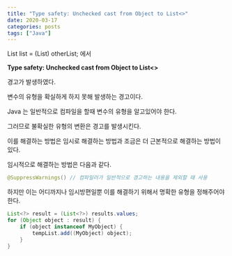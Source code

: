 ```yaml
---
title: "Type safety: Unchecked cast from Object to List<>"
date: 2020-03-17
categories: posts
tags: ["Java"]
---
```


List<String> list = (List<String>) otherList; 에서

<b>Type safety: Unchecked cast from Object to List<></b>

경고가 발생하였다.

변수의 유형을 확실하게 하지 못해 발생하는 경고이다.

Java 는 일반적으로 컴파일을 할때 변수의 유형을 알고있어야 한다.

그러므로 불확실한 유형의 변환은 경고를 발생시킨다.

이를 해결하는 방법은 임시로 해결하는 방법과 조금은 더 근본적으로 해결하는 방법이 있다.

임시적으로 해결하는 방법은 다음과 같다.

```java
@SuppressWarnings() // 컴파일러가 일반적으로 경고하는 내용을 제외할 때 사용
```

하지만 이는 어디까지나 임시방편일뿐 이를 해결하기 위해서 명확한 유형을 정해주어야한다.

```java
List<?> result = (List<?>) results.values;
for (Object object : result) {
    if (object instanceof MyObject) {
        tempList.add((MyObject) object);
    }
}
```